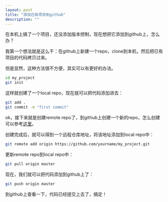 ```yaml
---
layout: post
title: "添加已有项目到github"
description: ""
---
```


在本机上搞了一个项目，还没添加版本控制，现在想把它添加到github上，怎么办？

我第一个想法就是这么干：在github上新建一个repo，clone到本机，然后把已有项目的代码拷贝过来。

但是显然，这种方法很不方便，其实可以有更好的办法。

```bash
cd my_project
git init
```

这样就创建了一个local repo，现在就可以把代码添加进去：

```bash
git add .
git commit -m "first commit"
```

ok，接下来就是创建remote repo了，到github上创建一个新的repo，怎么创建可以参考[这里](https://help.github.com/articles/create-a-repo)。

创建完成后，就可以得到一个远程仓库地址，将该地址添加到local repo中：

```bash
git remote add origin https://github.com/yourname/my_project.git
```

更新remote repo到local repo中：

```bash
git pull origin master
```

现在，我们就可以把代码添加到github上了：

```bash
git push origin master
```

到github上查看一下，代码已经提交上去了，搞定！
